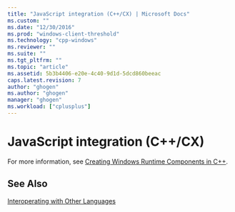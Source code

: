 ```yaml
---
title: "JavaScript integration (C++/CX) | Microsoft Docs"
ms.custom: ""
ms.date: "12/30/2016"
ms.prod: "windows-client-threshold"
ms.technology: "cpp-windows"
ms.reviewer: ""
ms.suite: ""
ms.tgt_pltfrm: ""
ms.topic: "article"
ms.assetid: 5b3b4406-e20e-4c40-9d1d-5dcd860beeac
caps.latest.revision: 7
author: "ghogen"
ms.author: "ghogen"
manager: "ghogen"
ms.workload: ["cplusplus"]
---
```

# JavaScript integration (C++/CX)
For more information, see [Creating Windows Runtime Components in C++](/MicrosoftDocs/windows-uwp/blob/docs/windows-apps-src/winrt-components/creating-windows-runtime-components-in-cpp.md).  
  
## See Also  
 [Interoperating with Other Languages](../cppcx/interoperating-with-other-languages-c-cx.md)